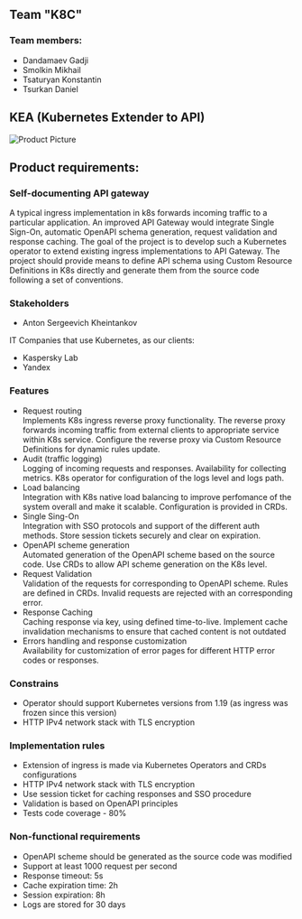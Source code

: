 ## Team "K8C"
### Team members:
- Dandamaev Gadji
- Smolkin Mikhail
- Tsaturyan Konstantin
- Tsurkan Daniel

## KEA (Kubernetes Extender to API)
![Product Picture]([])

## Product requirements:
### Self-documenting API gateway
A typical ingress implementation in k8s forwards incoming traffic to a particular application. An improved API Gateway would integrate Single Sign-On, automatic OpenAPI schema generation, request validation and response caching. The goal of the project is to develop such a Kubernetes operator to extend existing ingress implementations to API Gateway. The project should provide means to define API schema using Custom Resource Definitions in K8s directly and generate them from the source code following a set of conventions.

### Stakeholders
- Anton Sergeevich Kheintankov  
  
IT Companies that use Kubernetes, as our clients:  
- Kaspersky Lab
- Yandex

### Features
- Request routing  
Implements K8s ingress reverse proxy functionality. The reverse proxy forwards incoming traffic from external clients to appropriate service within K8s service. Configure the reverse proxy via Custom Resource Definitions for dynamic rules update.  
- Audit (traffic logging)  
Logging of incoming requests and responses. Availability for collecting metrics. K8s operator for configuration of the logs level and logs path.
- Load balancing  
Integration with K8s native load balancing to improve perfomance of the system overall and make it scalable. Configuration is provided in CRDs.
- Single Sing-On  
Integration with SSO protocols and support of the different auth methods. Store session tickets securely and clear on expiration.
- OpenAPI scheme generation  
Automated generation of the OpenAPI scheme based on the source code. Use CRDs to allow API scheme generation on the K8s level.
- Request Validation  
Validation of the requests for corresponding to OpenAPI scheme. Rules are defined in CRDs. Invalid requests are rejected with an corresponding error.
- Response Caching  
Caching response via key, using defined time-to-live. Implement cache invalidation mechanisms to ensure that cached content is not outdated
- Errors handling and response customization  
Availability for customization of error pages for different HTTP error codes or responses.

### Constrains
- Operator should support Kubernetes versions from 1.19 (as ingress was frozen since this version)
- HTTP IPv4 network stack with TLS encryption

### Implementation rules
- Extension of ingress is made via Kubernetes Operators and CRDs configurations
- HTTP IPv4 network stack with TLS encryption
- Use session ticket for caching responses and SSO procedure
- Validation is based on OpenAPI principles
- Tests code coverage - 80%

### Non-functional requirements
- OpenAPI scheme should be generated as the source code was modified
- Support at least 1000 request per second
- Response timeout: 5s
- Cache expiration time: 2h
- Session expiration: 8h
- Logs are stored for 30 days
